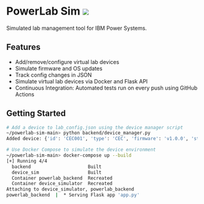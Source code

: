 # PowerLab Sim [![](https://github.com/joearzua/powerlab-sim/actions/workflows/python-tests.yml/badge.svg?branch=dev)](https://github.com/joearzua/powerlab-sim/actions/workflows/python-tests.yml)

Simulated lab management tool for IBM Power Systems.

## Features

- Add/remove/configure virtual lab devices
- Simulate firmware and OS updates
- Track config changes in JSON
- Simulate virtual lab devices via Docker and Flask API
- Continuous Integration: Automated tests run on every push using GitHub Actions

## Getting Started

```bash
# Add a device to lab_config.json using the device manager script
~/powerlab-sim-main> python backend/device_manager.py
Added device: {'id': 'CEC001', 'type': 'CEC', 'firmware': 'v1.0.0', 'status': 'active'}

# Use Docker Compose to simulate the device environment
~/powerlab-sim-main> docker-compose up --build
[+] Running 4/4
  backend                     Built                                                                                                                                                    0.0s
  device_sim                  Built                                                                                                                                                    0.0s
  Container powerlab_backend  Recreated                                                                                                                                                0.2s
  Container device_simulator  Recreated                                                                                                                                                0.1s
Attaching to device_simulator, powerlab_backend
powerlab_backend  |  * Serving Flask app 'app.py'
